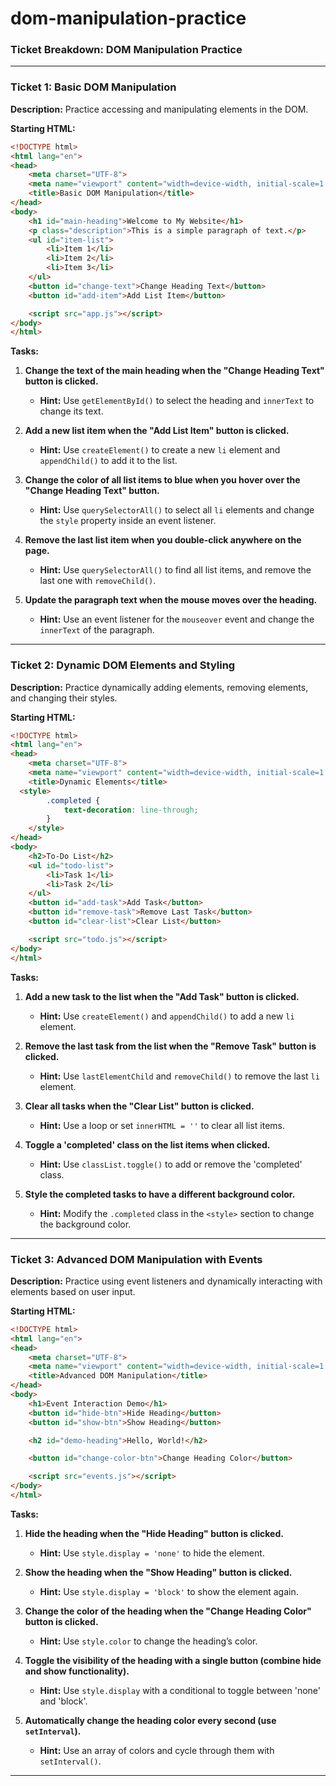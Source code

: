 # dom-manipulation-practice
### **Ticket Breakdown: DOM Manipulation Practice**

---

### **Ticket 1: Basic DOM Manipulation**

**Description:** Practice accessing and manipulating elements in the DOM.

**Starting HTML:**

```html
<!DOCTYPE html>
<html lang="en">
<head>
    <meta charset="UTF-8">
    <meta name="viewport" content="width=device-width, initial-scale=1.0">
    <title>Basic DOM Manipulation</title>
</head>
<body>
    <h1 id="main-heading">Welcome to My Website</h1>
    <p class="description">This is a simple paragraph of text.</p>
    <ul id="item-list">
        <li>Item 1</li>
        <li>Item 2</li>
        <li>Item 3</li>
    </ul>
    <button id="change-text">Change Heading Text</button>
    <button id="add-item">Add List Item</button>

    <script src="app.js"></script>
</body>
</html>
```

**Tasks:**

1. **Change the text of the main heading when the "Change Heading Text" button is clicked.**
   - **Hint:** Use `getElementById()` to select the heading and `innerText` to change its text.

2. **Add a new list item when the "Add List Item" button is clicked.**
   - **Hint:** Use `createElement()` to create a new `li` element and `appendChild()` to add it to the list.

3. **Change the color of all list items to blue when you hover over the "Change Heading Text" button.**
   - **Hint:** Use `querySelectorAll()` to select all `li` elements and change the `style` property inside an event listener.

4. **Remove the last list item when you double-click anywhere on the page.**
   - **Hint:** Use `querySelectorAll()` to find all list items, and remove the last one with `removeChild()`.

5. **Update the paragraph text when the mouse moves over the heading.**
   - **Hint:** Use an event listener for the `mouseover` event and change the `innerText` of the paragraph.

---

### **Ticket 2: Dynamic DOM Elements and Styling**

**Description:** Practice dynamically adding elements, removing elements, and changing their styles.

**Starting HTML:**

```html
<!DOCTYPE html>
<html lang="en">
<head>
    <meta charset="UTF-8">
    <meta name="viewport" content="width=device-width, initial-scale=1.0">
    <title>Dynamic Elements</title>
  <style>
        .completed {
            text-decoration: line-through;
        }
    </style>
</head>
<body>
    <h2>To-Do List</h2>
    <ul id="todo-list">
        <li>Task 1</li>
        <li>Task 2</li>
    </ul>
    <button id="add-task">Add Task</button>
    <button id="remove-task">Remove Last Task</button>
    <button id="clear-list">Clear List</button>

    <script src="todo.js"></script>
</body>
</html>
```

**Tasks:**

1. **Add a new task to the list when the "Add Task" button is clicked.**
   - **Hint:** Use `createElement()` and `appendChild()` to add a new `li` element.

2. **Remove the last task from the list when the "Remove Task" button is clicked.**
   - **Hint:** Use `lastElementChild` and `removeChild()` to remove the last `li` element.

3. **Clear all tasks when the "Clear List" button is clicked.**
   - **Hint:** Use a loop or set `innerHTML = ''` to clear all list items.

4. **Toggle a 'completed' class on the list items when clicked.**
   - **Hint:** Use `classList.toggle()` to add or remove the 'completed' class.

5. **Style the completed tasks to have a different background color.**
   - **Hint:** Modify the `.completed` class in the `<style>` section to change the background color.

---

### **Ticket 3: Advanced DOM Manipulation with Events**

**Description:** Practice using event listeners and dynamically interacting with elements based on user input.

**Starting HTML:**

```html
<!DOCTYPE html>
<html lang="en">
<head>
    <meta charset="UTF-8">
    <meta name="viewport" content="width=device-width, initial-scale=1.0">
    <title>Advanced DOM Manipulation</title>
</head>
<body>
    <h1>Event Interaction Demo</h1>
    <button id="hide-btn">Hide Heading</button>
    <button id="show-btn">Show Heading</button>

    <h2 id="demo-heading">Hello, World!</h2>

    <button id="change-color-btn">Change Heading Color</button>

    <script src="events.js"></script>
</body>
</html>
```

**Tasks:**

1. **Hide the heading when the "Hide Heading" button is clicked.**
   - **Hint:** Use `style.display = 'none'` to hide the element.

2. **Show the heading when the "Show Heading" button is clicked.**
   - **Hint:** Use `style.display = 'block'` to show the element again.

3. **Change the color of the heading when the "Change Heading Color" button is clicked.**
   - **Hint:** Use `style.color` to change the heading’s color.

4. **Toggle the visibility of the heading with a single button (combine hide and show functionality).**
   - **Hint:** Use `style.display` with a conditional to toggle between 'none' and 'block'.

5. **Automatically change the heading color every second (use `setInterval`).**
   - **Hint:** Use an array of colors and cycle through them with `setInterval()`.

---

